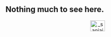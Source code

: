 ## Nothing much to see here.

<div align="center">
<a href="https://instagram.com/_sanjai_pgs" target="blank"><img align="center" src="https://raw.githubusercontent.com/rahuldkjain/github-profile-readme-generator/master/src/images/icons/Social/instagram.svg" alt="_sanjai_pgs" height="30" width="40" /></a>
</div>
